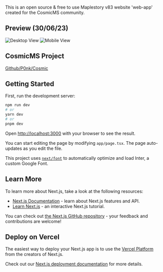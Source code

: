 This is an open source & free to use Maplestory v83 website 'web-app' created for the CosmicMS community.

## Preview (30/06/23)
![Desktop View](https://github.com/JenyaIvanov/cosmicms_web/assets/76917679/ef6e12bd-533e-430f-b301-def32f24d22d)
![Mobile View](https://i.ibb.co/br4D70f/image.png)

## CosmicMS Project
[Github/P0nk/Cosmic](https://github.com/P0nk/Cosmic)

## Getting Started

First, run the development server:

```bash
npm run dev
# or
yarn dev
# or
pnpm dev
```

Open [http://localhost:3000](http://localhost:3000) with your browser to see the result.

You can start editing the page by modifying `app/page.tsx`. The page auto-updates as you edit the file.

This project uses [`next/font`](https://nextjs.org/docs/basic-features/font-optimization) to automatically optimize and load Inter, a custom Google Font.

## Learn More

To learn more about Next.js, take a look at the following resources:

- [Next.js Documentation](https://nextjs.org/docs) - learn about Next.js features and API.
- [Learn Next.js](https://nextjs.org/learn) - an interactive Next.js tutorial.

You can check out [the Next.js GitHub repository](https://github.com/vercel/next.js/) - your feedback and contributions are welcome!

## Deploy on Vercel

The easiest way to deploy your Next.js app is to use the [Vercel Platform](https://vercel.com/new?utm_medium=default-template&filter=next.js&utm_source=create-next-app&utm_campaign=create-next-app-readme) from the creators of Next.js.

Check out our [Next.js deployment documentation](https://nextjs.org/docs/deployment) for more details.
